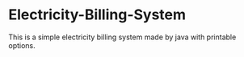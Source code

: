 # Electricity-Billing-System
This is a simple electricity billing system made by java with printable options.
